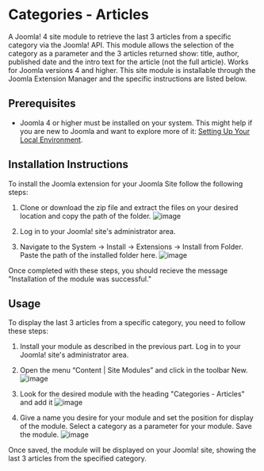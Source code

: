 # Categories - Articles
A Joomla! 4 site module to retrieve the last 3 articles from a specific category via the Joomla! API. This module allows the selection of the category as a parameter and the 3 articles returned show: title, author, published date and the intro text for the article (not the full article). Works for Joomla versions 4 and higher. This site module is installable through the Joomla Extension Manager and the specific instructions are listed below.

## Prerequisites
- Joomla 4 or higher must be installed on your system. This might help if you are new to Joomla and want to explore more of it: [Setting Up Your Local Environment](https://docs.joomla.org/J4.x:Setting_Up_Your_Local_Environment).

## Installation Instructions
To install the Joomla extension for your Joomla Site follow the following steps:
1. Clone or download the zip file and extract the files on your desired location and copy the path of the folder.
    ![image](https://github.com/charvimehradu/Category-Articles-JTask/assets/121369234/b6d1e65b-e44b-499c-b619-8e90107b1f28)

2. Log in to your Joomla! site's administrator area.

3. Navigate to the System -> Install -> Extensions -> Install from Folder. Paste the path of the installed folder here.
   ![image](https://github.com/charvimehradu/Category-Articles-JTask/assets/121369234/8f40bd89-1de8-4604-b7d2-9ec9842d135a)

Once completed with these steps, you should recieve the message "Installation of the module was successful." 

## Usage
To display the last 3 articles from a specific category, you need to follow these steps:
1. Install your module as described in the previous part. Log in to your Joomla! site's administrator area.

2. Open the menu “Content | Site Modules” and click in the toolbar New.
    ![image](https://github.com/charvimehradu/Category-Articles-JTask/assets/121369234/cc78eb52-5ca1-4056-b001-6db24445bda1)
   
3. Look for the desired module with the heading "Categories - Articles" and add it
    ![image](https://github.com/charvimehradu/Category-Articles-JTask/assets/121369234/fd4558db-5218-4828-b3a7-4229da7b56fa)
   
4. Give a name you desire for your module and set the position for display of the module. Select a category as a parameter for your module. Save the module.
   ![image](https://github.com/charvimehradu/Category-Articles-JTask/assets/121369234/368a047b-3ce4-42d2-9338-89f612ad5d66)
   
Once saved, the module will be displayed on your Joomla! site, showing the last 3 articles from the specified category.
